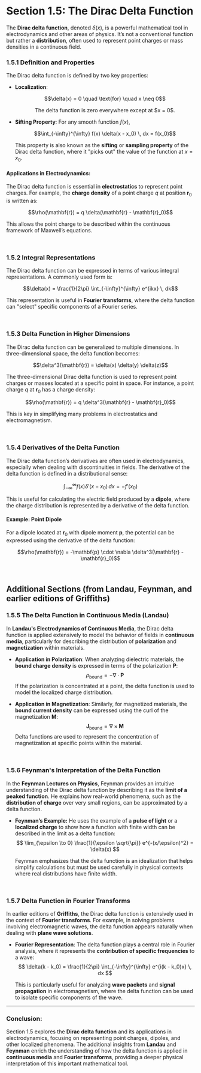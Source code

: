 # Section 1.5: The Dirac Delta Function

The **Dirac delta function**, denoted $\delta(x)$, is a powerful mathematical tool in electrodynamics and other areas of physics. It’s not a conventional function but rather a **distribution**, often used to represent point charges or mass densities in a continuous field.

### 1.5.1 Definition and Properties

The Dirac delta function is defined by two key properties:

- **Localization**:
  <p align="center">
  $$\delta(x) = 0 \quad \text{for} \quad x \neq 0$$
  </p>
  <p align="center">
  The delta function is zero everywhere except at $x = 0$.
  </p>
  
- **Sifting Property**:
  For any smooth function $f(x)$,

  <p align="center">
  $$\int_{-\infty}^{\infty} f(x) \delta(x - x_0) \, dx = f(x_0)$$
  </p>
  
  This property is also known as the **sifting** or **sampling property** of the Dirac delta function, where it "picks out" the value of the function at $x = x_0$.

#### Applications in Electrodynamics:
The Dirac delta function is essential in **electrostatics** to represent point charges. For example, the **charge density** of a point charge $q$ at position $\mathbf{r}_0$ is written as:

<p align="center">
$$\rho(\mathbf{r}) = q \delta(\mathbf{r} - \mathbf{r}_0)$$
</p>

This allows the point charge to be described within the continuous framework of Maxwell’s equations.

<br>

### 1.5.2 Integral Representations

The Dirac delta function can be expressed in terms of various integral representations. A commonly used form is:

<p align="center">
$$\delta(x) = \frac{1}{2\pi} \int_{-\infty}^{\infty} e^{ikx} \, dk$$
</p>

This representation is useful in **Fourier transforms**, where the delta function can "select" specific components of a Fourier series.

<br>

### 1.5.3 Delta Function in Higher Dimensions

The Dirac delta function can be generalized to multiple dimensions. In three-dimensional space, the delta function becomes:

<p align="center">
$$\delta^3(\mathbf{r}) = \delta(x) \delta(y) \delta(z)$$
</p>

The three-dimensional Dirac delta function is used to represent point charges or masses located at a specific point in space. For instance, a point charge $q$ at $\mathbf{r}_0$ has a charge density:

<p align="center">
$$\rho(\mathbf{r}) = q \delta^3(\mathbf{r} - \mathbf{r}_0)$$
</p>

This is key in simplifying many problems in electrostatics and electromagnetism.

<br>

### 1.5.4 Derivatives of the Delta Function

The Dirac delta function’s derivatives are often used in electrodynamics, especially when dealing with discontinuities in fields. The derivative of the delta function is defined in a distributional sense:

$$
\int_{-\infty}^{\infty} f(x) \delta'(x - x_0) \, dx = -f'(x_0)
$$

This is useful for calculating the electric field produced by a **dipole**, where the charge distribution is represented by a derivative of the delta function.

#### Example: Point Dipole
For a dipole located at $\mathbf{r}_0$ with dipole moment $\mathbf{p}$, the potential can be expressed using the derivative of the delta function:

<p align="center">
$$\rho(\mathbf{r}) = -\mathbf{p} \cdot \nabla \delta^3(\mathbf{r} - \mathbf{r}_0)$$
</p>
<br>

## **Additional Sections (from Landau, Feynman, and earlier editions of Griffiths)**

### 1.5.5 The Delta Function in Continuous Media (Landau)

In **Landau's Electrodynamics of Continuous Media**, the Dirac delta function is applied extensively to model the behavior of fields in **continuous media**, particularly for describing the distribution of **polarization** and **magnetization** within materials.

- **Application in Polarization**:
  When analyzing dielectric materials, the **bound charge density** is expressed in terms of the polarization $\mathbf{P}$:
  $$
  \rho_{\text{bound}} = -\nabla \cdot \mathbf{P}
  $$
  If the polarization is concentrated at a point, the delta function is used to model the localized charge distribution.

- **Application in Magnetization**:
  Similarly, for magnetized materials, the **bound current density** can be expressed using the curl of the magnetization $\mathbf{M}$:
  $$
  \mathbf{J}_{\text{bound}} = \nabla \times \mathbf{M}
  $$
  Delta functions are used to represent the concentration of magnetization at specific points within the material.

<br>

### 1.5.6 Feynman's Interpretation of the Delta Function

In the **Feynman Lectures on Physics**, Feynman provides an intuitive understanding of the Dirac delta function by describing it as the **limit of a peaked function**. He explains how real-world phenomena, such as the **distribution of charge** over very small regions, can be approximated by a delta function.

- **Feynman’s Example:**
  He uses the example of a **pulse of light** or a **localized charge** to show how a function with finite width can be described in the limit as a delta function:
  $$
  \lim_{\epsilon \to 0} \frac{1}{\epsilon \sqrt{\pi}} e^{-(x/\epsilon)^2} = \delta(x)
  $$

  Feynman emphasizes that the delta function is an idealization that helps simplify calculations but must be used carefully in physical contexts where real distributions have finite width.

<br>

### 1.5.7 Delta Function in Fourier Transforms

In earlier editions of **Griffiths**, the Dirac delta function is extensively used in the context of **Fourier transforms**. For example, in solving problems involving electromagnetic waves, the delta function appears naturally when dealing with **plane wave solutions**.

- **Fourier Representation**:
  The delta function plays a central role in Fourier analysis, where it represents the **contribution of specific frequencies** to a wave:
  $$
  \delta(k - k_0) = \frac{1}{2\pi} \int_{-\infty}^{\infty} e^{i(k - k_0)x} \, dx
  $$

  This is particularly useful for analyzing **wave packets** and **signal propagation** in electromagnetism, where the delta function can be used to isolate specific components of the wave.

---

### Conclusion:

Section 1.5 explores the **Dirac delta function** and its applications in electrodynamics, focusing on representing point charges, dipoles, and other localized phenomena. The additional insights from **Landau** and **Feynman** enrich the understanding of how the delta function is applied in **continuous media** and **Fourier transforms**, providing a deeper physical interpretation of this important mathematical tool.
